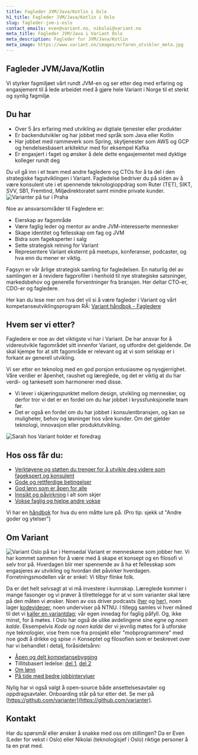 ```yaml
---
title: Fagleder JVM/Java/Kotlin i Oslo
h1_title: Fagleder JVM/Java/Kotlin i Oslo
slug: fagleder-jvm-i-oslo
contact_emails: even@variant.no, nikolai@variant.no
meta_title: Fagleder JVM/Java i Variant Oslo
meta_description: Fagleder for JVM/Java/Kotlin
meta_image: https://www.variant.no/images/erfaren_utvikler_meta.jpg
---
```


## Fagleder JVM/Java/Kotlin

Vi styrker fagmiljøet vårt rundt JVM-en og ser etter deg med erfaring og engasjement til å lede arbeidet med å gjøre hele Variant i Norge til et sterkt og synlig fagmiljø.

## Du har

- Over 5 års erfaring med utvikling av digtiale tjenester eller produkter
- Er backendutvikler og har jobbet med språk som Java eller Kotlin
- Har jobbet med rammeverk som Spring, skytjenester som AWS og GCP og hendelsesbasert arkitektur med for eksempel Kafka
- Er engasjert i faget og ønsker å dele dette engasjementet med dyktige kolleger rundt deg

Du vil gå inn i et team med andre fagledere og CTOs for å ta del i den strategiske fagutviklingen i Variant. Fagledelse bedriver du på siden av å være konsulent ute i et spennende teknologioppdrag som Ruter (TET), SIKT, SVV, SB1, Fremtind, Miljødirektoratet samt mindre private kunder. ![Varianter på tur i Praha](/images/oslo-praha-blob.png)

Noe av ansvarsområder til Fagledere er:

- Eierskap av fagområde
- Være faglig leder og mentor av andre JVM-interesserte mennesker
- Skape identitet og fellesskap om fag og JVM
- Bidra som fageksperter i salg
- Sette strategisk retning for Variant
- Representere Variant eksternt på meetups, konferanser, podcaster, og hva enn du mener er viktig.

Fagsyn er vår årlige strategisk samling for fagledelsen. En naturlig del av samlingen er å revidere fagprofiler i henhold til nye strategiske satsninger, markedsbehov og generelle forventninger fra bransjen. Her deltar CTO-er, CDO-er og fagledere.

Her kan du lese mer om hva det vil si å være fagleder i Variant og vårt kompetanseutviklingsprogram RÅ:
[Variant håndbok - Fagledere](https://handbook.variant.no/prosesser-raa#Fagledere)

## Hvem ser vi etter?

Fagledere er noe av det viktigste vi har i Variant. De har ansvar for å videreutvikle fagområdet sitt innenfor Variant, og utfordre det gjeldende. De skal kjempe for at sitt fagområde er relevant og at vi som selskap er i forkant av generell utvikling.

Vi ser etter en teknolog med en god porsjon entusiasme og nysgjerrighet. Våre verdier er åpenhet, raushet og læreglede, og det er viktig at du har verdi- og tankesett som harmonerer med disse.

- Vi lever i skjæringspunktet mellom design, utvikling og mennesker, og derfor tror vi det er en fordel om du har jobbet i kryssfunksjonelle team før.
- Det er også en fordel om du har jobbet i konsulentbransjen, og kan se muligheter, behov og løsninger hos våre kunder. Om det gjelder teknologi, innovasjon eller produktutvikling.

<div class="right"><img alt="Sarah hos Variant holder et foredrag" src="/images/utvikler-sarah.png"/></div>

## Hos oss får du:

- [Verktøyene og støtten du trenger for å utvikle deg videre som fagekspert og konsulent](https://handbook.variant.no/prosesser-raa#RA)
- [Gode og rettferdige betingelser](https://handbook.variant.no/#Lonn)
- [God lønn som er åpen for alle](https://www.variant.no/kalkulator)
- [Innsikt og påvirkning](https://blog.variant.no/bli-en-bedre-variant-7e1926bdcfba#e27f) i alt som skjer
- [Vokse faglig og hjelpe andre vokse](https://blog.variant.no/aapen-og-delt-kompetansebygging-c229771eee93)

Vi har en [håndbok](https://handbook.variant.no/) for hva du enn måtte lure på. (Pro tip: sjekk ut "Andre goder og ytelser")

## Om Variant

![Variant Oslo på tur i Hemsedal](/images/oslo-hemsedal-blob.png)
Variant er menneskene som jobber her. Vi har kommet sammen for å være med å skape et konsept og en filosofi vi selv tror på. Hverdagen blir mer spennende av å ha et fellesskap som engasjeres av utvikling og hvordan det påvirker hverdagen. Forretningsmodellen vår er enkel: Vi tilbyr flinke folk.

Da er det helt selvsagt at vi må investere i kunnskap. Læreglede kommer i mange fasonger og vi prøver å tilrettelegge for at vi som varianter skal lære på den måten vi ønsker. Noen av oss driver podcasts ([her](http://bartjs.io/tag/podcast-episode/) og [her](https://kortslutning.fun/)), noen lager [kodevideoer](https://youtube.com/kodesnutt), noen underviser på NTNU. I tillegg samles vi hver måned til det vi [kaller en variantdag](https://blog.variant.no/tagged/variantdag); vår egen innedag for faglig påfyll. Og, ikke minst, for å møtes. I Oslo har også de ulike avdelingene sine egne <em>og noen kalde</em>. Eksempelvis <em>Kode og noen kalde</em>
der vi jevnlig møtes for å utforske nye teknologier, vise frem noe fra prosjekt eller "mobprogrammere" med noe godt å drikke og spise 🔥
Konseptet og filosofien som er beskrevet over har vi behandlet i detalj, foråsidetsånn:

- [Åpen og delt kompetansebygging](https://blog.variant.no/aapen-og-delt-kompetansebygging-c229771eee93)
- Tillitsbasert ledelse: [del 1](https://blog.variant.no/tillitsbasert-ledelse-del-1-hva-og-hvorfor-86f6aa485cf9), [del 2](https://blog.variant.no/tillitsbasert-ledelse-del-2-sette-retning-449452fcc6a6)
- [Om lønn](https://blog.variant.no/bonusutbetaling-og-l%C3%B8nnsjusteringer-c6d340f0a6d)
- [På tide med bedre jobbintervjuer](https://blog.variant.no/paa-tide-med-bedre-jobbintervjuer-e59f6789a134)

Nylig har vi også valgt å open-source både ansettelsesavtaler og oppdragsavtaler. Onboarding står på tur etter det. Se mer på [https://github.com/varianter](https://github.com/varianter).

## Kontakt

Har du spørsmål eller ønsker å snakke med oss om stillingen? Da er Even (Leder for vekst i Oslo) eller Nikolai (teknologisjef i Oslo) riktige personer å ta en prat med.
